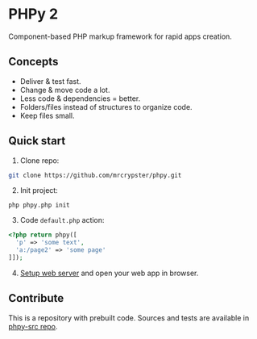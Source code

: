 # PHPy 2

Component-based PHP markup framework for rapid apps creation.

## Concepts
- Deliver & test fast.
- Change & move code a lot.
- Less code & dependencies = better.
- Folders/files instead of structures to organize code.
- Keep files small.

## Quick start
1. Clone repo:
```bash
git clone https://github.com/mrcrypster/phpy.git
```

2. Init project:
```
php phpy.php init
```

3. Code `default.php` action:
```php
<?php return phpy([
  'p' => 'some text',
  'a:/page2' => 'some page'
]]);
```

4. [Setup web server](#howto) and open your web app in browser.

## Contribute
This is a repository with prebuilt code.
Sources and tests are available in [phpy-src repo](https://github.com/mrcrypster/phpy-src).
